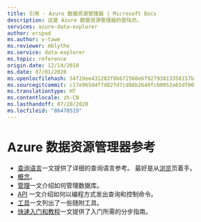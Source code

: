```yaml
---
title: 引用 - Azure 数据资源管理器 | Microsoft Docs
description: 这是 Azure 数据资源管理器的登陆页。
services: azure-data-explorer
author: orspod
ms.author: v-tawe
ms.reviewer: mblythe
ms.service: data-explorer
ms.topic: reference
origin.date: 12/14/2018
ms.date: 07/01/2020
ms.openlocfilehash: 54f2dee431283f0b672560e6f92793813358157b
ms.sourcegitcommit: c17e965d4ffd82fd7cd86b2648fcb0053a65df00
ms.translationtype: HT
ms.contentlocale: zh-CN
ms.lasthandoff: 07/20/2020
ms.locfileid: "86470519"
---
```

# <a name="azure-data-explorer-reference"></a>Azure 数据资源管理器参考

* [查询语言](./query/index.md)一文提供了详细的查询语言参考。 最好是从[浏览](./query/tutorial.md)页着手。
* [概念](./concepts/index.md)。
* [管理](./management/index.md)一文介绍如何管理数据库。
* [API](./api/index.md) 一文介绍如何以编程方式发出查询和控制命令。
* [工具](./tools/index.md)一文列出了一些随附工具。
* [快速入门和教程](https://docs.azure.cn/data-explorer)一文提供了入门所需的分步指南。